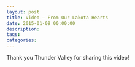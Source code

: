 ```yaml
---
layout: post
title: Video – From Our Lakota Hearts
date: 2015-01-09 00:00:00
description: 
tags: 
categories: 
---
```


Thank you Thunder Valley for sharing this video!

